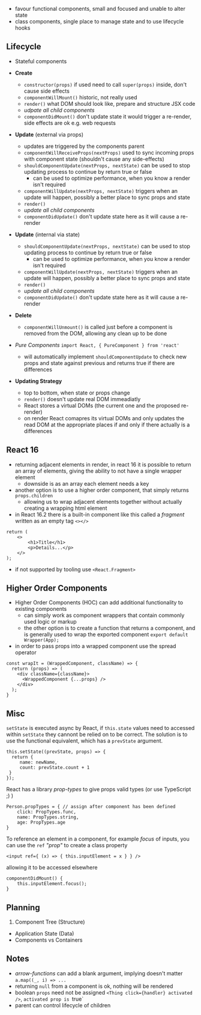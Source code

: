 - favour functional components, small and focused and unable to alter state
- class components, single place to manage state and to use lifecycle hooks

## Lifecycle

- Stateful components
- **Create**
  - `constructor(props)` if used need to call `super(props)` inside, don't cause side effects
  - `componentWillMount()` historic, not really used
  - `render()` what DOM should look like, prepare and structure JSX code
  - *udpate all child components*
  - `componentDidMount()` don't update state it would trigger a re-render, side effects are ok e.g. web requests
- **Update** (external via props)
  - updates are triggered by the components parent
  - `componentWillReceiveProps(nextProps)` used to sync incoming props with component state (shouldn't cause any side-effects)
  - `shouldComponentUpdate(nextProps, nextState)` can be used to stop updating process to continue by return true or false
    - can be used to optimize performance, when you know a render isn't required
  - `componentWillUpdate(nextProps, nextState)` triggers when an update will happen, possibly a better place to sync props and state
  - `render()`
  - *update all child components*
  - `componentDidUpdate()` don't update state here as it will cause a re-render
- **Update** (internal via state)
  - `shouldComponentUpdate(nextProps, nextState)` can be used to stop updating process to continue by return true or false
    - can be used to optimize performance, when you know a render isn't required
  - `componentWillUpdate(nextProps, nextState)` triggers when an update will happen, possibly a better place to sync props and state
  - `render()`
  - *update all child components*
  - `componentDidUpdate()` don't update state here as it will cause a re-render
- **Delete**
  - `componentWillUnmount()` is called just before a component is removed from the DOM, allowing any clean up to be done
 
- *Pure Components* `import React, { PureComponent } from 'react'`
  - will automatically implement `shouldComponentUpdate` to check new props and state against previous and returns true if there are differences

- **Updating Strategy**
  - top to bottom, when state or props change
  - `render()` doesn't update real DOM immeadiatly
  - React stores a virtual DOMs (the current one and the proposed re-render)
  - on render React comapres its virtual DOMs and only updates the read DOM at the appropriate places if and only if there actually is a differences

## React 16

- returning adjacent elements in render, in react 16 it is possible to return an array of elements, giving the ability to not have a single wrapper element
  - downside is as an array each element needs a key
- another option is to use a higher order component, that simply returns `props.children`
  - allowing us to wrap adjacent elements together without actually creating a wrapping html element
- in React 16.2 there is a built-in component like this called a *fragment* written as an empty tag `<></>`
```
return (
    <>
        <h1>Title</h1>
        <p>Details...</p>
    </>
);
```
  - if not supported by tooling use `<React.Fragment>`

## Higher Order Components

- Higher Order Components (HOC) can add additional functionality to existing components
  - can simply work as component wrappers that contain commonly used logic or markup
  - the other option is to create a function that returns a component, and is generally used to wrap the exported component `export default Wrapper(App);`
- in order to pass props into a wrapped component use the spread operator
```
const wrapIt = (WrappedComponent, className) => {
  return (props) => (
    <div className={className}>
      <WrappedComponent {...props} />
    </div>
  );
}
```

## Misc

`setState` is executed async by React, if `this.state` values need to accessed within `setState` they cannont be relied on to be correct. The solution is to use the functional equivalent, which has a `prevState` argument.
```
this.setState((prevState, props) => {
  return {
     name: newName,
     count: prevState.count + 1
 }
});
```
 
React has a library *prop-types* to give props valid types (or use TypeScript ;) )
```
Person.propTypes = { // assign after component has been defined
    click: PropTypes.func,
    name: PropTypes.string,
    age: PropTypes.age
}
```

To reference an element in a component, for example *focus* of inputs, you can use the `ref` *"prop"* to create a class property
```
<input ref={ (x) => { this.inputElement = x } } />
```
allowing it to be accessed elsewhere
```
componentDidMount() {
    this.inputElement.focus();
}
```

## Planning

1. Component Tree (Structure)
- Application State (Data)
- Components vs Containers

## Notes
- *arrow-functions* can add a blank argument, implying doesn't matter `a.map((_, i) => ...`
- returning `null` from a component is ok, nothing will be rendered
- boolean `props` need not be assigned `<Thing click={handler} activated />`, `activated prop is `true`
- parent can control lifecycle of children


